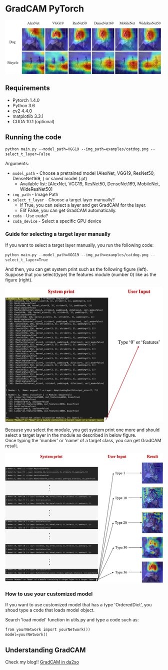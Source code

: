 # GradCAM PyTorch


![2](./assets/fig1.png)

## Requirements

- Pytorch 1.4.0 
- Python 3.6
- cv2 4.4.0
- matplotlib 3.3.1
- CUDA 10.1 (optional)


## Running the code

```shell
python main.py --model_path=VGG19 --img_path=examples/catdog.png --select_t_layer=False
```

Arguments:

- `model_path` - Choose a pretrained model (AlexNet, VGG19, ResNet50, DenseNet169, ) or saved model (.pt) 
	- Available list: [AlexNet, VGG19, ResNet50, DenseNet169, MobileNet, WideResNet50]
- `img_path` - Image Path
- `select_t_layer` -  Choose a target layer manually?
	- If True, you can select a layer and get GradCAM for the layer.
	- Elif False, you can get GradCAM automatically.
- `cuda` - Use cuda?
- `cuda_device` - Select a specific GPU device


### Guide for selecting a target layer manually 

If you want to select a target layer manually, you run the following code:

```shell
python main.py --model_path=VGG19 --img_path=examples/catdog.png --select_t_layer=True
```

And then, you can get system print such as the following figure (left).  
Suppose that you select(type) the features module (number 0) like as the figure (right).

![2](./assets/fig2.png)

Because you select the module, you get system print one more and should select a target layer in the module as described in below figure.  
Once typing the 'number' or 'name' of a target class, you can get GradCAM result.

![2](./assets/fig3.png)


### How to use your customized model

If you want to use customized model that has a type 'OrderedDict', you shoud type a code that loads model object.

Search 'load model' function in utils.py and type a code such as:

```shell
from yourNetwork import yourNetwork())
model=yourNetwork()
```


## Understanding GradCAM

Check my blog!!
[GradCAM in da2so](https://da2so.github.io/2020-08-10-GradCAM/)